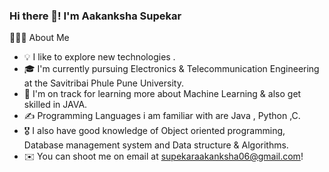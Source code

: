### Hi there 👋! I'm Aakanksha Supekar
👨🏻‍💻  About Me
* 💡  I like to explore new technologies .
* 🎓  I'm currently pursuing Electronics & Telecommunication Engineering at the Savitribai Phule Pune University.
* 🌱  I'm on track for learning more about Machine Learning & also get skilled in JAVA.
* ✍️  Programming Languages i am familiar with are Java , Python ,C.
* 🎖️  I also have good knowledge of Object oriented programming, Database management system and Data structure & Algorithms.
* ✉️  You can shoot me on email at supekaraakanksha06@gmail.com! 


